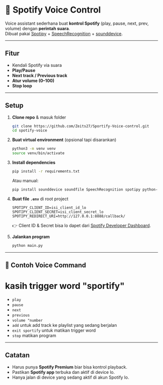 # 🎵 Spotify Voice Control

Voice assistant sederhana buat **kontrol Spotify** (play, pause, next, prev, volume) dengan **perintah suara**.  
Dibuat pakai [Spotipy](https://spotipy.readthedocs.io/) + [SpeechRecognition](https://pypi.org/project/SpeechRecognition/) + [sounddevice](https://python-sounddevice.readthedocs.io/).

---

## Fitur

- Kendali Spotify via suara
- **Play/Pause**
- **Next track / Previous track**
- **Atur volume (0–100)**
- **Stop loop**

---

## Setup

1. **Clone repo** & masuk folder

   ```bash
   git clone https://github.com/Zeits27/Sportify-Voice-control.git
   cd spotify-voice
   ```

2. **Buat virtual environment** (opsional tapi disarankan)

   ```bash
   python3 -m venv venv
   source venv/bin/activate
   ```

3. **Install dependencies**

   ```bash
   pip install -r requirements.txt
   ```

   Atau manual:

   ```bash
   pip install sounddevice soundfile SpeechRecognition spotipy python-dotenv
   ```

4. **Buat file `.env`** di root project

   ```env
   SPOTIPY_CLIENT_ID=isi_client_id_lo
   SPOTIPY_CLIENT_SECRET=isi_client_secret_lo
   SPOTIPY_REDIRECT_URI=http://127.0.0.1:8888/callback/
   ```

   👉 Client ID & Secret bisa lo dapet dari [Spotify Developer Dashboard](https://developer.spotify.com/dashboard/).

5. **Jalankan program**
   ```bash
   python main.py
   ```

---

## 🎤 Contoh Voice Command

# kasih trigger word "sportify"

- `play`
- `pause`
- `next`
- `previous`
- `volume "number`
- `add` untuk add track ke playlist yang sedang berjalan
- `exit sportify` untuk matikan trigger word
- `stop` matikan program

---

## Catatan

- Harus punya **Spotify Premium** biar bisa kontrol playback.
- Pastikan **Spotify app** terbuka dan aktif di device lo.
- Hanya jalan di device yang sedang aktif di akun Spotify lo.
